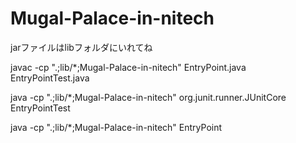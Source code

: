 # Mugal-Palace-in-nitech
jarファイルはlibフォルダにいれてね

javac -cp ".;lib/*;Mugal-Palace-in-nitech" EntryPoint.java EntryPointTest.java     

java -cp ".;lib/*;Mugal-Palace-in-nitech" org.junit.runner.JUnitCore EntryPointTest

 java -cp ".;lib/*;Mugal-Palace-in-nitech" EntryPoint